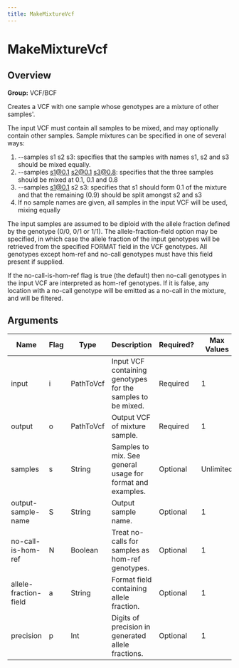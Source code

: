 ```yaml
---
title: MakeMixtureVcf
---
```


# MakeMixtureVcf

## Overview
**Group:** VCF/BCF

Creates a VCF with one sample whose genotypes are a mixture of other samples'.

The input VCF must contain all samples to be mixed, and may optionally contain other samples.
Sample mixtures can be specified in one of several ways:
  1. --samples s1 s2 s3: specifies that the samples with names s1, s2 and s3 should be mixed equally.
  2. --samples s1@0.1 s2@0.1 s3@0.8: specifies that the three samples should be mixed at 0.1, 0.1 and 0.8
  3. --samples s1@0.1 s2 s3: specifies that s1 should form 0.1 of the mixture and that the remaining (0.9)
                             should be split amongst s2 and s3
  4. If no sample names are given, all samples in the input VCF will be used, mixing equally

The input samples are assumed to be diploid with the allele fraction defined by the genotype (0/0, 0/1 or 1/1).
The allele-fraction-field option may be specified, in which case the allele fraction of the input genotypes
will be retrieved from the specified FORMAT field in the VCF genotypes.  All genotypes except hom-ref and
no-call genotypes must have this field present if supplied.

If the no-call-is-hom-ref flag is true (the default) then no-call genotypes in the input VCF are interpreted
as hom-ref genotypes.  If it is false, any location with a no-call genotype will be emitted as a no-call in
the mixture, and will be filtered.

## Arguments

|Name|Flag|Type|Description|Required?|Max Values|Default Value(s)|
|----|----|----|-----------|---------|----------|----------------|
|input|i|PathToVcf|Input VCF containing genotypes for the samples to be mixed.|Required|1||
|output|o|PathToVcf|Output VCF of mixture sample.|Required|1||
|samples|s|String|Samples to mix. See general usage for format and examples.|Optional|Unlimited||
|output-sample-name|S|String|Output sample name.|Optional|1|mixture|
|no-call-is-hom-ref|N|Boolean|Treat no-calls for samples as hom-ref genotypes.|Optional|1|true|
|allele-fraction-field|a|String|Format field containing allele fraction.|Optional|1||
|precision|p|Int|Digits of precision in generated allele fractions.|Optional|1|5|

